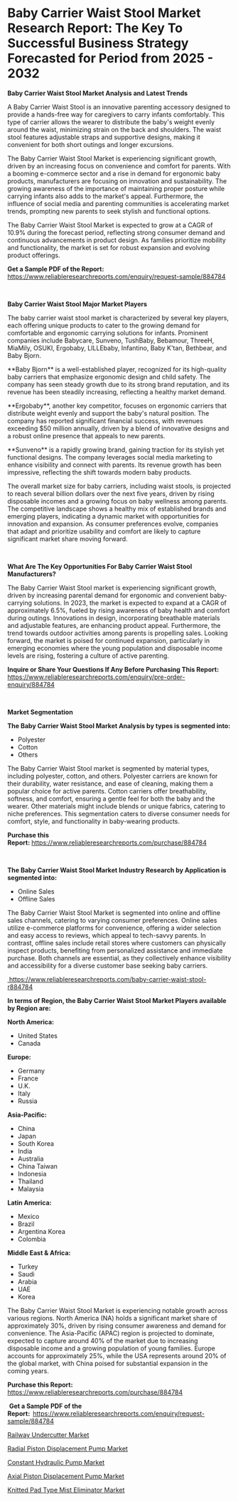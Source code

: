 <p><h1>Baby Carrier Waist Stool Market Research Report: The Key To Successful Business Strategy Forecasted for Period from 2025 - 2032</h1></p><p><strong>Baby Carrier Waist Stool Market Analysis and Latest Trends</strong></p>
<p><p>A Baby Carrier Waist Stool is an innovative parenting accessory designed to provide a hands-free way for caregivers to carry infants comfortably. This type of carrier allows the wearer to distribute the baby's weight evenly around the waist, minimizing strain on the back and shoulders. The waist stool features adjustable straps and supportive designs, making it convenient for both short outings and longer excursions.</p><p>The Baby Carrier Waist Stool Market is experiencing significant growth, driven by an increasing focus on convenience and comfort for parents. With a booming e-commerce sector and a rise in demand for ergonomic baby products, manufacturers are focusing on innovation and sustainability. The growing awareness of the importance of maintaining proper posture while carrying infants also adds to the market's appeal. Furthermore, the influence of social media and parenting communities is accelerating market trends, prompting new parents to seek stylish and functional options.</p><p>The Baby Carrier Waist Stool Market is expected to grow at a CAGR of 10.9% during the forecast period, reflecting strong consumer demand and continuous advancements in product design. As families prioritize mobility and functionality, the market is set for robust expansion and evolving product offerings.</p></p>
<p><strong>Get a Sample PDF of the Report:&nbsp;</strong> <a href="https://www.reliableresearchreports.com/enquiry/request-sample/884784?utm_campaign=31&utm_medium=2&utm_source=Github&utm_content=ia&utm_term=28022025&utm_id=baby-carrier-waist-stool">https://www.reliableresearchreports.com/enquiry/request-sample/884784</a></p>
<p>&nbsp;</p>
<p><strong>Baby Carrier Waist Stool Major Market Players</strong></p>
<p><p>The baby carrier waist stool market is characterized by several key players, each offering unique products to cater to the growing demand for comfortable and ergonomic carrying solutions for infants. Prominent companies include Babycare, Sunveno, TushBaby, Bebamour, ThreeH, MiaMily, OSUKI, Ergobaby, LILLEbaby, Infantino, Baby K'tan, Bethbear, and Baby Bjorn.</p><p>**Baby Bjorn** is a well-established player, recognized for its high-quality baby carriers that emphasize ergonomic design and child safety. The company has seen steady growth due to its strong brand reputation, and its revenue has been steadily increasing, reflecting a healthy market demand.</p><p>**Ergobaby**, another key competitor, focuses on ergonomic carriers that distribute weight evenly and support the baby's natural position. The company has reported significant financial success, with revenues exceeding $50 million annually, driven by a blend of innovative designs and a robust online presence that appeals to new parents.</p><p>**Sunveno** is a rapidly growing brand, gaining traction for its stylish yet functional designs. The company leverages social media marketing to enhance visibility and connect with parents. Its revenue growth has been impressive, reflecting the shift towards modern baby products.</p><p>The overall market size for baby carriers, including waist stools, is projected to reach several billion dollars over the next five years, driven by rising disposable incomes and a growing focus on baby wellness among parents. The competitive landscape shows a healthy mix of established brands and emerging players, indicating a dynamic market with opportunities for innovation and expansion. As consumer preferences evolve, companies that adapt and prioritize usability and comfort are likely to capture significant market share moving forward.</p></p>
<p>&nbsp;</p>
<p><strong>What Are The Key Opportunities For Baby Carrier Waist Stool Manufacturers?</strong></p>
<p><p>The Baby Carrier Waist Stool market is experiencing significant growth, driven by increasing parental demand for ergonomic and convenient baby-carrying solutions. In 2023, the market is expected to expand at a CAGR of approximately 6.5%, fueled by rising awareness of baby health and comfort during outings. Innovations in design, incorporating breathable materials and adjustable features, are enhancing product appeal. Furthermore, the trend towards outdoor activities among parents is propelling sales. Looking forward, the market is poised for continued expansion, particularly in emerging economies where the young population and disposable income levels are rising, fostering a culture of active parenting.</p></p>
<p><strong>Inquire or Share Your Questions If Any Before Purchasing This Report:</strong> <a href="https://www.reliableresearchreports.com/enquiry/pre-order-enquiry/884784?utm_campaign=31&utm_medium=2&utm_source=Github&utm_content=ia&utm_term=28022025&utm_id=baby-carrier-waist-stool">https://www.reliableresearchreports.com/enquiry/pre-order-enquiry/884784</a></p>
<p>&nbsp;</p>
<p><strong>Market Segmentation</strong></p>
<p><strong>The Baby Carrier Waist Stool Market Analysis by types is segmented into:</strong></p>
<p><ul><li>Polyester</li><li>Cotton</li><li>Others</li></ul></p>
<p><p>The Baby Carrier Waist Stool market is segmented by material types, including polyester, cotton, and others. Polyester carriers are known for their durability, water resistance, and ease of cleaning, making them a popular choice for active parents. Cotton carriers offer breathability, softness, and comfort, ensuring a gentle feel for both the baby and the wearer. Other materials might include blends or unique fabrics, catering to niche preferences. This segmentation caters to diverse consumer needs for comfort, style, and functionality in baby-wearing products.</p></p>
<p><strong>Purchase this Report:&nbsp;</strong><a href="https://www.reliableresearchreports.com/purchase/884784?utm_campaign=31&utm_medium=2&utm_source=Github&utm_content=ia&utm_term=28022025&utm_id=baby-carrier-waist-stool">https://www.reliableresearchreports.com/purchase/884784</a></p>
<p>&nbsp;</p>
<p><strong>The Baby Carrier Waist Stool Market Industry Research by Application is segmented into:</strong></p>
<p><ul><li>Online Sales</li><li>Offline Sales</li></ul></p>
<p><p>The Baby Carrier Waist Stool Market is segmented into online and offline sales channels, catering to varying consumer preferences. Online sales utilize e-commerce platforms for convenience, offering a wider selection and easy access to reviews, which appeal to tech-savvy parents. In contrast, offline sales include retail stores where customers can physically inspect products, benefiting from personalized assistance and immediate purchase. Both channels are essential, as they collectively enhance visibility and accessibility for a diverse customer base seeking baby carriers.</p></p>
<p><a href="https://www.reliableresearchreports.com/baby-carrier-waist-stool-r884784?utm_campaign=31&utm_medium=2&utm_source=Github&utm_content=ia&utm_term=28022025&utm_id=baby-carrier-waist-stool">&nbsp;https://www.reliableresearchreports.com/baby-carrier-waist-stool-r884784</a></p>
<p><strong>In terms of Region, the Baby Carrier Waist Stool Market Players available by Region are:</strong></p>
<p>
    <p> <strong> North America: </strong>
        <ul>
            <li>United States</li>
            <li>Canada</li>
        </ul>
        </p> 
    <p> <strong> Europe: </strong>
        <ul>
            <li>Germany</li>
            <li>France</li>
            <li>U.K.</li>
            <li>Italy</li>
            <li>Russia</li>
        </ul>
        </p> 
    <p> <strong> Asia-Pacific: </strong>
        <ul>
            <li>China</li>
            <li>Japan</li>
            <li>South Korea</li>
            <li>India</li>
            <li>Australia</li>
            <li>China Taiwan</li>
            <li>Indonesia</li>
            <li>Thailand</li>
            <li>Malaysia</li>
        </ul>
        </p> 
    <p> <strong> Latin America: </strong>
        <ul>
            <li>Mexico</li>
            <li>Brazil</li>
            <li>Argentina Korea</li>
            <li>Colombia</li>
        </ul>
        </p> 
    <p> <strong> Middle East & Africa: </strong>
        <ul>
            <li>Turkey</li>
            <li>Saudi</li>
            <li>Arabia</li>
            <li>UAE</li>
            <li>Korea</li>
        </ul>
    </p>
    </p>
<p><p>The Baby Carrier Waist Stool Market is experiencing notable growth across various regions. North America (NA) holds a significant market share of approximately 30%, driven by rising consumer awareness and demand for convenience. The Asia-Pacific (APAC) region is projected to dominate, expected to capture around 40% of the market due to increasing disposable income and a growing population of young families. Europe accounts for approximately 25%, while the USA represents around 20% of the global market, with China poised for substantial expansion in the coming years.</p></p>
<p><strong>Purchase this Report: </strong><a href="https://www.reliableresearchreports.com/purchase/884784?utm_campaign=31&utm_medium=2&utm_source=Github&utm_content=ia&utm_term=28022025&utm_id=baby-carrier-waist-stool">https://www.reliableresearchreports.com/purchase/884784</a></p>
<p>&nbsp;<strong>Get a Sample PDF of the Report:&nbsp;&nbsp;</strong><a href="https://www.reliableresearchreports.com/enquiry/request-sample/884784?utm_campaign=31&utm_medium=2&utm_source=Github&utm_content=ia&utm_term=28022025&utm_id=baby-carrier-waist-stool">https://www.reliableresearchreports.com/enquiry/request-sample/884784</a></p>
<p><strong></strong></p>
<p><p><a href="https://github.com/dukawashviro/Market-Research-Report-List-1/blob/main/railway-undercutter-market.md?utm_campaign=31&utm_medium=2&utm_source=Github&utm_content=ia&utm_term=28022025&utm_id=baby-carrier-waist-stool">Railway Undercutter Market</a></p><p><a href="https://github.com/tineamonaya/Market-Research-Report-List-1/blob/main/radial-piston-displacement-pump-market.md?utm_campaign=31&utm_medium=2&utm_source=Github&utm_content=ia&utm_term=28022025&utm_id=baby-carrier-waist-stool">Radial Piston Displacement Pump Market</a></p><p><a href="https://github.com/molayrabeta/Market-Research-Report-List-1/blob/main/constant-hydraulic-pump-market.md?utm_campaign=31&utm_medium=2&utm_source=Github&utm_content=ia&utm_term=28022025&utm_id=baby-carrier-waist-stool">Constant Hydraulic Pump Market</a></p><p><a href="https://github.com/koopalujale2/Market-Research-Report-List-1/blob/main/axial-piston-displacement-pump-market.md?utm_campaign=31&utm_medium=2&utm_source=Github&utm_content=ia&utm_term=28022025&utm_id=baby-carrier-waist-stool">Axial Piston Displacement Pump Market</a></p><p><a href="https://github.com/lydiadrauth5/Market-Research-Report-List-1/blob/main/knitted-pad-type-mist-eliminator-market.md?utm_campaign=31&utm_medium=2&utm_source=Github&utm_content=ia&utm_term=28022025&utm_id=baby-carrier-waist-stool">Knitted Pad Type Mist Eliminator Market</a></p></p>